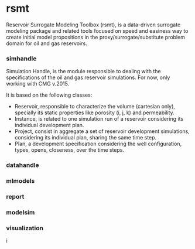 # rsmt
Reservoir Surrogate Modeling Toolbox (rsmt), is a data-driven surrogate modeling 
package and related tools focused on speed and easiness way to create  initial 
model propositions in the proxy/surrogate/substitute problem domain for
oil and gas reservoirs.


### simhandle

Simulation Handle, is the module responsible to dealing with the specifications
of the oil and gas reservoir simulations. For now, only working with CMG v.2015.

It is based on the following classes:
 - Reservoir, responsible to characterize the volume (cartesian only), specially
 its static properties like porosity (i, j, k) and permeability.
 - Instance, is related to one simulation run of a reservoir considering its
 individual development plan.
 - Project, consist in aggregate a set of reservoir development simulations,
 considering its individual plan, sharing the same time step.
 - Plan, a development specification considering the well configuration, types,
 opens, closeness, over the time steps.


### datahandle


### mlmodels


### report


### modelsim


### visualization

 i